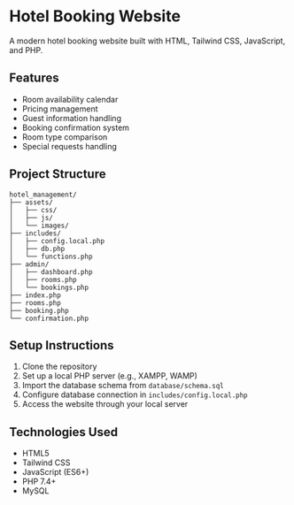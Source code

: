 # Hotel Booking Website

A modern hotel booking website built with HTML, Tailwind CSS, JavaScript, and PHP.

## Features

- Room availability calendar
- Pricing management
- Guest information handling
- Booking confirmation system
- Room type comparison
- Special requests handling

## Project Structure

```
hotel_management/
├── assets/
│   ├── css/
│   ├── js/
│   └── images/
├── includes/
│   ├── config.local.php
│   ├── db.php
│   └── functions.php
├── admin/
│   ├── dashboard.php
│   ├── rooms.php
│   └── bookings.php
├── index.php
├── rooms.php
├── booking.php
└── confirmation.php
```

## Setup Instructions

1. Clone the repository
2. Set up a local PHP server (e.g., XAMPP, WAMP)
3. Import the database schema from `database/schema.sql`
4. Configure database connection in `includes/config.local.php`
5. Access the website through your local server

## Technologies Used

- HTML5
- Tailwind CSS
- JavaScript (ES6+)
- PHP 7.4+
- MySQL 